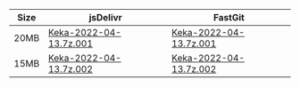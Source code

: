 |    Size   |     jsDelivr  | FastGit |
|  ---  |  ---  |  ---  |
| 20MB | [Keka-2022-04-13.7z.001](https://cdn.jsdelivr.net/gh/appleians/Keka@main/Keka-2022-04-13.7z.001) | [Keka-2022-04-13.7z.001](https://raw.fastgit.org/appleians/Keka/main/Keka-2022-04-13.7z.001) |
| 15MB | [Keka-2022-04-13.7z.002](https://cdn.jsdelivr.net/gh/appleians/Keka@main/Keka-2022-04-13.7z.002) | [Keka-2022-04-13.7z.002](https://raw.fastgit.org/appleians/Keka/main/Keka-2022-04-13.7z.002) |
